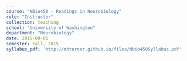 ```yaml
---
course: "NBio450 - Readings in Neurobiology"
role: "Instructor"
collection: teaching
school: "University of Washington"
department: "Neurobiology"
date: 2015-09-01
semester: Fall, 2015
syllabus_pdf: 'http://mhturner.github.io/files/Nbio450Syllabus.pdf'
---
```

